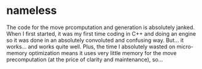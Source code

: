 # nameless

The code for the move prcomputation and generation is absolutely janked. When I first started, it was my first time
coding in C++ and doing an engine so it was done in an absolutely convoluted and confusing way. But... it works... and
works quite well. Plus, the time I absolutely wasted on micro-memory optimization means it uses very little memory for
the move precomputation (at the price of clarity and maintenance), so...
